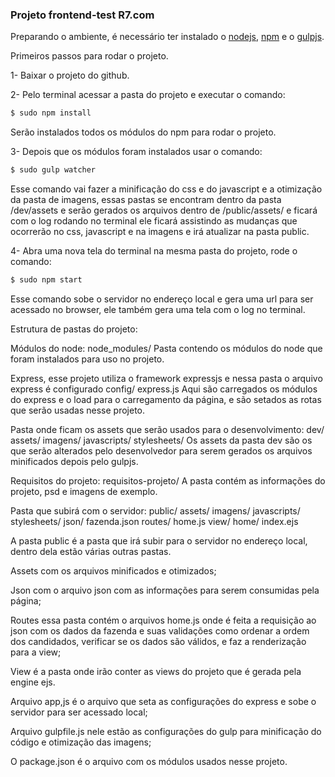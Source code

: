 ### Projeto frontend-test R7.com


Preparando o ambiente, é necessário ter instalado o [nodejs](https://nodejs.org/en/), [npm](https://www.npmjs.com/) e o [gulpjs](http://gulpjs.com/).

Primeiros passos para rodar o projeto.

1- Baixar o projeto do github.

2- Pelo terminal acessar a pasta do projeto e executar o comando:

```sh
$ sudo npm install
```

Serão instalados todos os módulos do npm para rodar o projeto.

3- Depois que os módulos foram instalados usar o comando:

```sh
$ sudo gulp watcher
```

Esse comando vai fazer a minificação do css e do javascript e a otimização da pasta de imagens, essas pastas se encontram dentro da pasta /dev/assets e serão gerados os arquivos dentro de /public/assets/ e ficará com o log rodando no terminal ele ficará assistindo as mudanças que ocorrerão no css, javascript e na imagens e irá atualizar na pasta public.

4- Abra uma nova tela do terminal na mesma pasta do projeto, rode o comando:

```sh
$ sudo npm start
```

Esse comando sobe o servidor no endereço local e gera uma url para ser acessado no browser, ele também gera uma tela com o log no terminal.

Estrutura de pastas do projeto:

Módulos do node:
node_modules/
Pasta contendo os módulos do node que foram instalados para uso no projeto.

Express, esse projeto utiliza o framework expressjs e nessa pasta o arquivo express é configurado
config/
	express.js
Aqui são carregados os módulos do express e o load para o carregamento da página, e são setados as rotas que serão usadas nesse projeto.

Pasta onde ficam os assets que serão usados para o desenvolvimento:
dev/
	assets/
		imagens/
		javascripts/
		stylesheets/
Os assets da pasta dev são os que serão alterados pelo desenvolvedor para serem gerados os arquivos minificados depois pelo gulpjs.

Requisitos do projeto:
requisitos-projeto/
A pasta contém as informações do projeto, psd e imagens de exemplo.

Pasta que subirá com o servidor:
public/
	assets/
		imagens/
		javascripts/
		stylesheets/
	json/
		fazenda.json
	routes/
		home.js
	view/
		home/
			index.ejs

A pasta public é a pasta que irá subir para o servidor no endereço local, dentro dela estão várias outras pastas.

Assets com os arquivos minificados e otimizados;

Json com o arquivo json com as informações para serem consumidas pela página;

Routes essa pasta contém o arquivos home.js onde é feita a requisição ao json com os dados da fazenda e suas validações como ordenar a ordem dos candidados, verificar se os dados são válidos, e faz a renderização para a view;

View é a pasta onde irão conter as views do projeto que é gerada pela engine ejs.

Arquivo app,js é o arquivo que seta as configurações do express e sobe o servidor para ser acessado local;

Arquivo gulpfile.js nele estão as configurações do gulp para minificação do código e otimização das imagens;

O package.json é o arquivo com os módulos usados nesse projeto.


